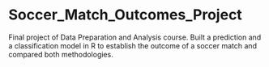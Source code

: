 # Soccer_Match_Outcomes_Project
Final project of Data Preparation and Analysis course. Built a prediction and a classification model in R to establish the outcome of a soccer match and compared both methodologies.
